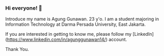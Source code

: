 ### Hi everyone! 👋

Introduce my name is Agung Gunawan. 23 y'o.
I am a student majoring in Information Technology at Darma Persada University, East Jakarta.

If you are interested in getting to know me, please follow my [LinkedIn] (https://www.linkedin.com/in/agunggunawan14/) account. 

Thank You. 
